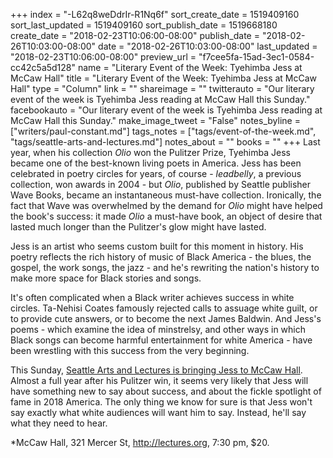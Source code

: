 +++
index = "-L62q8weDdrIr-R1Nq6f"
sort_create_date = 1519409160
sort_last_updated = 1519409160
sort_publish_date = 1519668180
create_date = "2018-02-23T10:06:00-08:00"
publish_date = "2018-02-26T10:03:00-08:00"
date = "2018-02-26T10:03:00-08:00"
last_updated = "2018-02-23T10:06:00-08:00"
preview_url = "f7cee5fa-15ad-3ec1-0584-cc42c5a5d128"
name = "Literary Event of the Week: Tyehimba Jess at McCaw Hall"
title = "Literary Event of the Week: Tyehimba Jess at McCaw Hall"
type = "Column"
link = ""
shareimage = ""
twitterauto = "Our literary event of the week is Tyehimba Jess reading at McCaw Hall this Sunday."
facebookauto = "Our literary event of the week is Tyehimba Jess reading at McCaw Hall this Sunday."
make_image_tweet = "False"
notes_byline = ["writers/paul-constant.md"]
tags_notes = ["tags/event-of-the-week.md", "tags/seattle-arts-and-lectures.md"]
notes_about = ""
books = ""
+++
Last year, when his collection *Olio* won the Pulitzer Prize, Tyehimba Jess became one of the best-known living poets in America. Jess has been celebrated in poetry circles for years, of course - *leadbelly*, a previous collection, won awards in 2004 - but *Olio*, published by Seattle publisher Wave Books, became an instantaneous must-have collection. Ironically, the fact that Wave was overwhelmed by the demand for *Olio* might have helped the book's success: it made *Olio* a must-have book, an object of desire that lasted much longer than the Pulitzer's glow might have lasted.

Jess is an artist who seems custom built for this moment in history. His poetry reflects the rich history of music of Black America - the blues, the gospel, the work songs, the jazz - and he's rewriting the nation's history to make more space for Black stories and songs.

It's often complicated when a Black writer achieves success in white circles. Ta-Nehisi Coates famously rejected calls to assuage white guilt, or to provide cute answers, or to become the next James Baldwin. And Jess's poems - which examine the idea of minstrelsy, and other ways in which Black songs can become harmful entertainment for white America - have been wrestling with this success from the very beginning.

This Sunday, [Seattle Arts and Lectures is bringing Jess to McCaw Hall](https://lectures.secure.force.com/ticket/#sections_a0Ff4000000MjFEEA0). Almost a full year after his Pulitzer win, it seems very likely that Jess will have something new to say about success, and about the fickle spotlight of fame in 2018 America. The only thing we know for sure is that Jess won't say exactly what white audiences will want him to say. Instead, he'll say what they need to hear.

*McCaw Hall, 321 Mercer St, http://lectures.org, 7:30 pm, $20.
